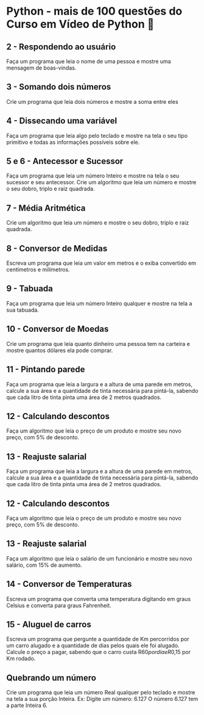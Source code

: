 # Python - mais de 100 questões do Curso em Vídeo de Python :snake:

## 2 - Respondendo ao usuário
Faça um programa que leia o nome de uma pessoa e mostre uma mensagem de boas-vindas.

## 3 - Somando dois números
Crie um programa que leia dois números e mostre a soma entre eles

## 4 - Dissecando uma variável
Faça um programa que leia algo pelo teclado e mostre na tela o seu tipo primitivo e todas as informações possíveis sobre ele.

## 5 e 6 - Antecessor e Sucessor
Faça um programa que leia um número Inteiro e mostre na tela o seu sucessor e seu antecessor.
Crie um algoritmo que leia um número e mostre o seu dobro, triplo e raiz quadrada.

## 7 - Média Aritmética
Crie um algoritmo que leia um número e mostre o seu dobro, triplo e raiz quadrada.

## 8 - Conversor de Medidas
Escreva um programa que leia um valor em metros e o exiba convertido em centímetros e milímetros.

## 9 - Tabuada
Faça um programa que leia um número Inteiro qualquer e mostre na tela a sua tabuada.

## 10 - Conversor de Moedas
Crie um programa que leia quanto dinheiro uma pessoa tem na carteira e mostre quantos dólares ela pode comprar.

## 11 - Pintando parede
Faça um programa que leia a largura e a altura de uma parede em metros, calcule a sua área e a quantidade de tinta necessária para pintá-la, sabendo que cada litro de tinta pinta uma área de 2 metros quadrados.

## 12 - Calculando descontos
Faça um algoritmo que leia o preço de um produto e mostre seu novo preço, com 5% de desconto.

## 13 - Reajuste salarial
Faça um programa que leia a largura e a altura de uma parede em metros, calcule a sua área e a quantidade de tinta necessária para pintá-la, sabendo que cada litro de tinta pinta uma área de 2 metros quadrados.

## 12 - Calculando descontos
Faça um algoritmo que leia o preço de um produto e mostre seu novo preço, com 5% de desconto.

## 13 - Reajuste salarial
Faça um algoritmo que leia o salário de um funcionário e mostre seu novo salário, com 15% de aumento.

## 14 - Conversor de Temperaturas
Escreva um programa que converta uma temperatura digitando em graus Celsius e converta para graus Fahrenheit.

## 15 - Aluguel de carros
Escreva um programa que pergunte a quantidade de Km percorridos por um carro alugado e a quantidade de dias pelos quais ele foi alugado. Calcule o preço a pagar, sabendo que o carro custa R$60 por dia e R$0,15 por Km rodado.

## Quebrando um número
Crie um programa que leia um número Real qualquer pelo teclado e mostre na tela a sua porção Inteira.
Ex: Digite um número: 6.127
O número 6.127 tem a parte Inteira 6.
